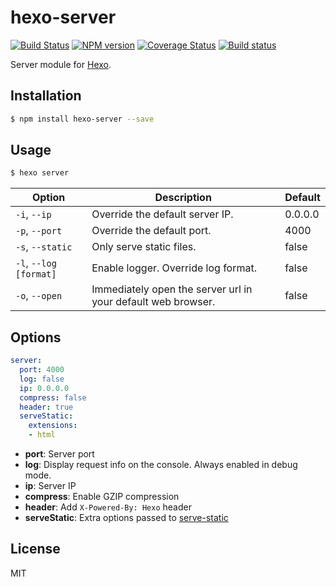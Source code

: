 # hexo-server

[![Build Status](https://travis-ci.org/hexojs/hexo-server.svg?branch=master)](https://travis-ci.org/hexojs/hexo-server)  [![NPM version](https://badge.fury.io/js/hexo-server.svg)](http://badge.fury.io/js/hexo-server) [![Coverage Status](https://img.shields.io/coveralls/hexojs/hexo-server.svg)](https://coveralls.io/r/hexojs/hexo-server?branch=master) [![Build status](https://ci.appveyor.com/api/projects/status/ycbw8t7w3kjju0tv/branch/master?svg=true)](https://ci.appveyor.com/project/tommy351/hexo-server/branch/master)

Server module for [Hexo].

## Installation

``` bash
$ npm install hexo-server --save
```

## Usage

``` bash
$ hexo server
```

Option | Description | Default
--- | --- | ---
`-i`, `--ip` | Override the default server IP. | 0.0.0.0
`-p`, `--port` | Override the default port. | 4000
`-s`, `--static` | Only serve static files. | false
`-l`, `--log [format]` | Enable logger. Override log format. | false
`-o`, `--open` | Immediately open the server url in your default web browser. | false

## Options

``` yaml
server:
  port: 4000
  log: false
  ip: 0.0.0.0
  compress: false
  header: true
  serveStatic:
    extensions:
    - html
```

- **port**: Server port
- **log**: Display request info on the console. Always enabled in debug mode.
- **ip**: Server IP
- **compress**: Enable GZIP compression
- **header**: Add `X-Powered-By: Hexo` header
- **serveStatic**: Extra options passed to [serve-static](https://github.com/expressjs/serve-static#options)

## License

MIT

[Hexo]: http://hexo.io/
